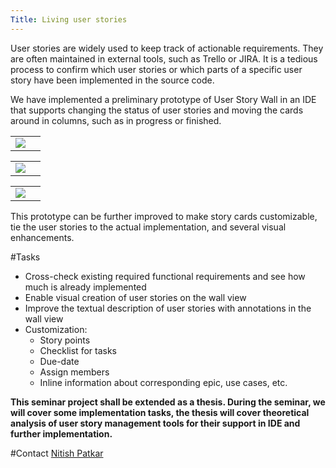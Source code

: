 ```yaml
---
Title: Living user stories
---
```


User stories are widely used to keep track of actionable requirements. They are often maintained in external tools, such as Trello or JIRA. It is a tedious process to confirm which user stories or which parts of a specific user story have been implemented in the source code.

We have implemented a preliminary prototype of User Story Wall in an IDE that supports changing the status of user stories and moving the cards around in columns, such as in progress or finished.


| | |
|---|---|
|<img style="text-align:center" src="http://scg.unibe.ch/download/Nitish/GT_related/story_wall_view_GT.png" />|


| | |
|---|---|
|<img style="text-align:center" src="http://scg.unibe.ch/download/Nitish/GT_related/user_story_missing_entities.png" />|


| | |
|---|---|
|<img style="text-align:center" src="http://scg.unibe.ch/download/Nitish/GT_related/adding_missing_entities.png" />|

This prototype can be further improved to make story cards customizable, tie the user stories to the actual implementation, and several visual enhancements. 

#Tasks

- Cross-check existing required functional requirements and see how much is already implemented
- Enable visual creation of user stories on the wall view
- Improve the textual description of user stories with annotations in the wall view 
- Customization:
	- Story points
	- Checklist for tasks
	- Due-date
	- Assign members
	- Inline information about corresponding epic, use cases, etc. 


**This seminar project shall be extended as a thesis. During the seminar, we will cover some implementation tasks, the thesis will cover theoretical analysis of user story management tools for their support in IDE and further implementation.**

#Contact 
[Nitish Patkar](%base_url%/staff/NitishPatkar)
  
